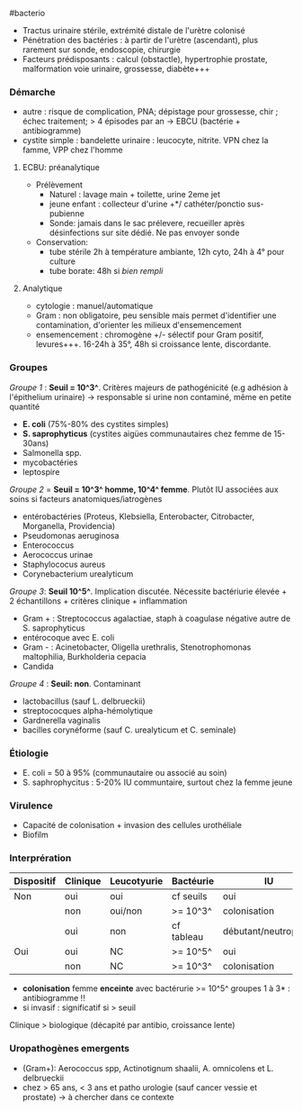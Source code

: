 #bacterio
-   Tractus urinaire stérile, extrémité distale de l'urètre colonisé
-   Pénétration des bactéries : à partir de l'urètre (ascendant), plus
    rarement sur sonde, endoscopie, chirurgie
-   Facteurs prédisposants : calcul (obstactle), hypertrophie prostate,
    malformation voie urinaire, grossesse, diabète+++

### Démarche

-   autre : risque de complication, PNA; dépistage pour grossesse, chir
    ; échec traitement; \> 4 épisodes par an -\> EBCU (bactérie +
    antibiogramme)
-   cystite simple : bandelette urinaire : leucocyte, nitrite. VPN chez
    la famme, VPP chez l'homme

1.  ECBU: préanalytique

    - Prélèvement
        -   Naturel : lavage main + toilette, urine 2eme jet
        -   jeune enfant : collecteur d'urine +\*/ cathéter/ponctio
            sus-pubienne
        -   Sonde: jamais dans le sac prélevere, recueiller après
            désinfections sur site dédié. Ne pas envoyer sonde
    -  Conservation:
        -   tube stérile 2h à température ambiante, 12h cyto, 24h à 4° pour
            culture
        -   tube borate: 48h si _bien rempli_

2.  Analytique

    -   cytologie : manuel/automatique
    -   Gram : non obligatoire, peu sensible mais permet d'identifier
        une contamination, d'orienter les milieux d'ensemencement
    -   ensemencement : chromogène +/- sélectif pour Gram positif,
        levures+++. 16-24h à 35°, 48h si croissance lente, discordante.

### Groupes

_Groupe 1_ : **Seuil = 10^3^**. Critères majeurs de
pathogénicité (e.g adhésion à l'épithelium urinaire) -\> responsable si
urine non contaminé, même en petite quantité

-   **E. coli** (75%-80% des cystites simples)
-   **S. saprophyticus** (cystites aigües communautaires chez femme de
    15-30ans)
-   Salmonella spp.
-   mycobactéries
-   leptospire

_Groupe 2_ = **Seuil = 10^3^ homme, 10^4^ femme**. Plutôt IU
associées aux soins si facteurs anatomiques/iatrogènes

-   entérobactéries (Proteus, Klebsiella, Enterobacter, Citrobacter,
    Morganella, Providencia)
-   Pseudomonas aeruginosa
-   Enterococcus
-   Aerococcus urinae
-   Staphylococus aureus
-   Corynebacterium urealyticum

_Groupe 3_: **Seuil 10^5^**. Implication discutée. Nécessite
bactériurie élevée + 2 échantillons + critères clinique + inflammation

-   Gram + : Streptococcus agalactiae, staph à coagulase négative autre
    de S. saprophyticus
-   entérocoque avec E. coli
-   Gram - : Acinetobacter, Oligella urethralis, Stenotrophomonas
    maltophilia, Burkholderia cepacia
-   Candida

_Groupe 4_ : **Seuil: non**. Contaminant

-   lactobacillus (sauf L. delbrueckii)
-   streptococques alpha-hémolytique
-   Gardnerella vaginalis
-   bacilles corynéforme (sauf C. urealyticum et C. seminale)

### Étiologie

-   E. coli = 50 à 95% (communautaire ou associé au soin)
-   S. saphrophycitus : 5-20% IU communtaire, surtout chez la femme
    jeune

### Virulence

-   Capacité de colonisation + invasion des cellules urothéliale
-   Biofilm

### Interprération

|Dispositif |Clinique|Leucotyurie|Bactéurie  |IU                   |Antibiogramme
|-----------|--------|-----------|-----------|---------------------|---------------
|Non        |oui     |oui        |cf seuils  |oui                  |oui
|           |non     |oui/non    |\>= 10^3^  |colonisation         |non
|           |oui     |non        |cf tableau |débutant/neutropénie |oui
|Oui        |oui     |NC         |\>= 10^5^  |oui                  |oui
|           |non     |NC         |\>= 10^3^  |colonisation         |non

-   **colonisation** femme **enceinte** avec bactérurie \>= 10^5^
    groupes 1 à 3\* : antibiogramme !!
-   si invasif : significatif si \> seuil

Clinique \> biologique (décapité par antibio, croissance lente)

### Uropathogènes emergents

-   (Gram+): Aerococcus spp, Actinotignum shaalii, A. omnicolens et L.
    delbrueckii
-   chez \> 65 ans, \< 3 ans et patho urologie (sauf cancer vessie et
    prostate) -\> à chercher dans ce contexte
